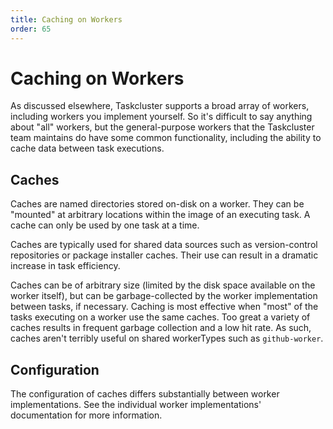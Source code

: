 ```yaml
---
title: Caching on Workers
order: 65
---
```


# Caching on Workers

As discussed elsewhere, Taskcluster supports a broad array of workers, including workers you implement yourself.
So it's difficult to say anything about "all" workers, but the general-purpose workers that the Taskcluster team maintains do have some common functionality, including the ability to cache data between task executions.

## Caches

Caches are named directories stored on-disk on a worker.
They can be "mounted" at arbitrary locations within the image of an executing task.
A cache can only be used by one task at a time.

Caches are typically used for shared data sources such as version-control repositories or package installer caches.
Their use can result in a dramatic increase in task efficiency.

Caches can be of arbitrary size (limited by the disk space available on the worker itself), but can be garbage-collected by the worker implementation between tasks, if necessary.
Caching is most effective when "most" of the tasks executing on a worker use the same caches.
Too great a variety of caches results in frequent garbage collection and a low hit rate.
As such, caches aren't terribly useful on shared workerTypes such as `github-worker`.

## Configuration

The configuration of caches differs substantially between worker implementations.
See the individual worker implementations' documentation for more information.
